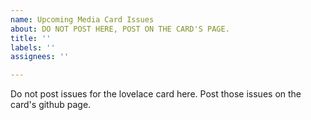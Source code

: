 ```yaml
---
name: Upcoming Media Card Issues
about: DO NOT POST HERE, POST ON THE CARD'S PAGE.
title: ''
labels: ''
assignees: ''

---
```


Do not post issues for the lovelace card here.
Post those issues on the card's github page.
